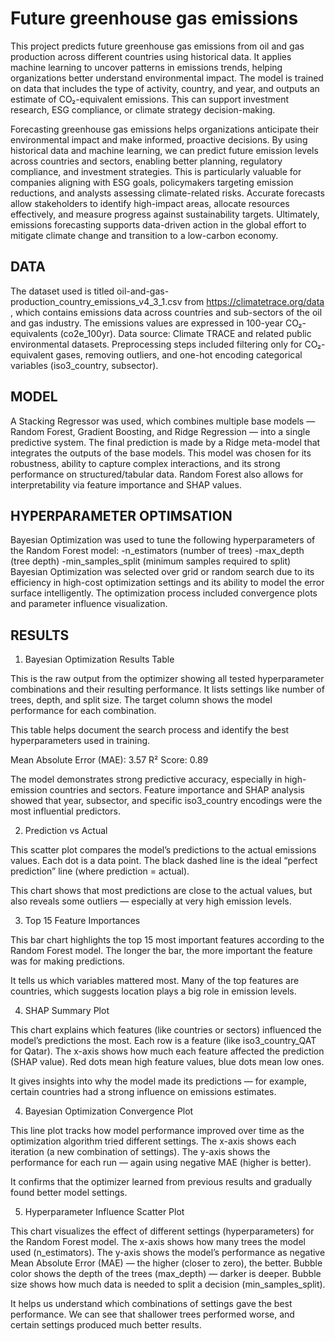 # Future greenhouse gas emissions

This project predicts future greenhouse gas emissions from oil and gas production across different countries using historical data. It applies machine learning to uncover patterns in emissions trends, helping organizations better understand environmental impact. The model is trained on data that includes the type of activity, country, and year, and outputs an estimate of CO₂-equivalent emissions. This can support investment research, ESG compliance, or climate strategy decision-making.

Forecasting greenhouse gas emissions helps organizations anticipate their environmental impact and make informed, proactive decisions. By using historical data and machine learning, we can predict future emission levels across countries and sectors, enabling better planning, regulatory compliance, and investment strategies. This is particularly valuable for companies aligning with ESG goals, policymakers targeting emission reductions, and analysts assessing climate-related risks. Accurate forecasts allow stakeholders to identify high-impact areas, allocate resources effectively, and measure progress against sustainability targets. Ultimately, emissions forecasting supports data-driven action in the global effort to mitigate climate change and transition to a low-carbon economy.

## DATA
The dataset used is titled oil-and-gas-production_country_emissions_v4_3_1.csv from https://climatetrace.org/data , which contains emissions data across countries and sub-sectors of the oil and gas industry. The emissions values are expressed in 100-year CO₂-equivalents (co2e_100yr).
Data source: Climate TRACE and related public environmental datasets.
Preprocessing steps included filtering only for CO₂-equivalent gases, removing outliers, and one-hot encoding categorical variables (iso3_country, subsector).

## MODEL 
A Stacking Regressor was used, which combines multiple base models — Random Forest, Gradient Boosting, and Ridge Regression — into a single predictive system. The final prediction is made by a Ridge meta-model that integrates the outputs of the base models.
This model was chosen for its robustness, ability to capture complex interactions, and its strong performance on structured/tabular data. Random Forest also allows for interpretability via feature importance and SHAP values.


## HYPERPARAMETER OPTIMSATION

Bayesian Optimization was used to tune the following hyperparameters of the Random Forest model:
-n_estimators (number of trees)
-max_depth (tree depth)
-min_samples_split (minimum samples required to split)
Bayesian Optimization was selected over grid or random search due to its efficiency in high-cost optimization settings and its ability to model the error surface intelligently. The optimization process included convergence plots and parameter influence visualization.

## RESULTS
1. Bayesian Optimization Results Table

This is the raw output from the optimizer showing all tested hyperparameter combinations and their resulting performance.
It lists settings like number of trees, depth, and split size. The target column shows the model performance for each combination.

This table helps document the search process and identify the best hyperparameters used in training.

Mean Absolute Error (MAE): 3.57
R² Score: 0.89

The model demonstrates strong predictive accuracy, especially in high-emission countries and sectors.
Feature importance and SHAP analysis showed that year, subsector, and specific iso3_country encodings were the most influential predictors.

2. Prediction vs Actual

This scatter plot compares the model’s predictions to the actual emissions values.
Each dot is a data point.
The black dashed line is the ideal “perfect prediction” line (where prediction = actual).

This chart shows that most predictions are close to the actual values, but also reveals some outliers — especially at very high emission levels.

3. Top 15 Feature Importances

This bar chart highlights the top 15 most important features according to the Random Forest model.
The longer the bar, the more important the feature was for making predictions.

It tells us which variables mattered most. Many of the top features are countries, which suggests location plays a big role in emission levels.


4. SHAP Summary Plot

This chart explains which features (like countries or sectors) influenced the model’s predictions the most.
Each row is a feature (like iso3_country_QAT for Qatar).
The x-axis shows how much each feature affected the prediction (SHAP value).
Red dots mean high feature values, blue dots mean low ones.

It gives insights into why the model made its predictions — for example, certain countries had a strong influence on emissions estimates.



4. Bayesian Optimization Convergence Plot

This line plot tracks how model performance improved over time as the optimization algorithm tried different settings.
The x-axis shows each iteration (a new combination of settings).
The y-axis shows the performance for each run — again using negative MAE (higher is better).

It confirms that the optimizer learned from previous results and gradually found better model settings.

5.  Hyperparameter Influence Scatter Plot

This chart visualizes the effect of different settings (hyperparameters) for the Random Forest model.
The x-axis shows how many trees the model used (n_estimators).
The y-axis shows the model’s performance as negative Mean Absolute Error (MAE) — the higher (closer to zero), the better.
Bubble color shows the depth of the trees (max_depth) — darker is deeper.
Bubble size shows how much data is needed to split a decision (min_samples_split).

It helps us understand which combinations of settings gave the best performance. We can see that shallower trees performed worse, and certain settings produced much better results.



